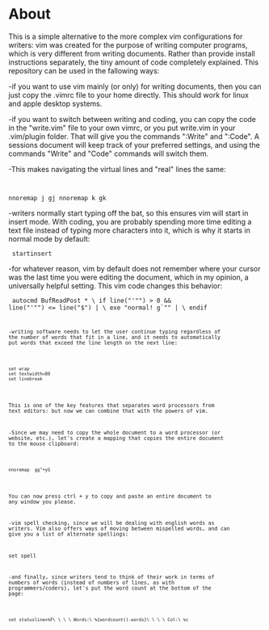 # About

This is a simple alternative to the more complex vim configurations for
writers: vim was created for the purpose of writing computer programs, which is
very different from writing documents. Rather than provide install
instructions separately, the tiny amount of code completely explained.
This repository can be used in the fallowing ways:

-if you want to use vim mainly (or only) for writing documents, then you can
just copy the .vimrc file to your home directly. This should work for linux and
apple desktop systems.

-if you want to switch between writing and coding, you can copy the code in the
"write.vim" file to your own vimrc, or you put write.vim in your .vim/plugin folder.
That will give you the commands ":Write" and ":Code". A sessions document will
keep track of your preferred settings, and using the commands "Write" and 
"Code" commands will switch them.

-This makes navigating the virtual lines and "real" lines the same:

<code><pre>   
nnoremap j gj
nnoremap k gk
</code></pre>

-writers normally start typing off the bat, so this ensures vim will start in
insert mode. With coding, you are probably spending more time editing a text
file instead of typing more characters into it, which is why it starts in normal
mode by default:

<code><pre>
startinsert
</code></pre>

-for whatever reason, vim by default does not remember where your cursor was the
last time you were editing the document, which in my opinion, a universally
helpful setting. This vim code changes this behavior:

<code><pre>
autocmd BufReadPost *
     \ if line("'\"") > 0 && line("'\"") <= line("$") |
     \   exe "normal! g`\"" |
     \ endif
<code></pre>

-writing software needs to let the user continue typing regardless of the
number of words that fit in a line, and it needs to automatically put words that exceed the line length on the next line:

<pre><code>
set wrap
set textwidth=80
set linebreak
</pre></code>

This is one of the key features that separates word processors from text 
editors: but now we can combine that with the powers of vim.

-Since we may need to copy the whole document to a word processor (or website,
etc.), let's create a mapping that copies the entire document to the mouse
clipboard:

<pre><code>
nnoremap <c-y> gg"+yG
</pre></code>

You can now press ctrl + y to copy and paste an entire document to any window
you please.

-vim spell checking, since we will be dealing with english words as writers.
Vim also offers ways of moving between mispelled words, and can give you a list
of alternate spellings:

set spell

-and finally, since writers tend to think of their work in terms of numbers of
words (instead of numbers of lines, as with programmers/coders), let's put the
word count at the bottom of the page:

<pre><code>
set statusline=%F\ \ \ \ Words:\ %{wordcount().words}\ \ \ \ Col:\ %c
</pre></code>
